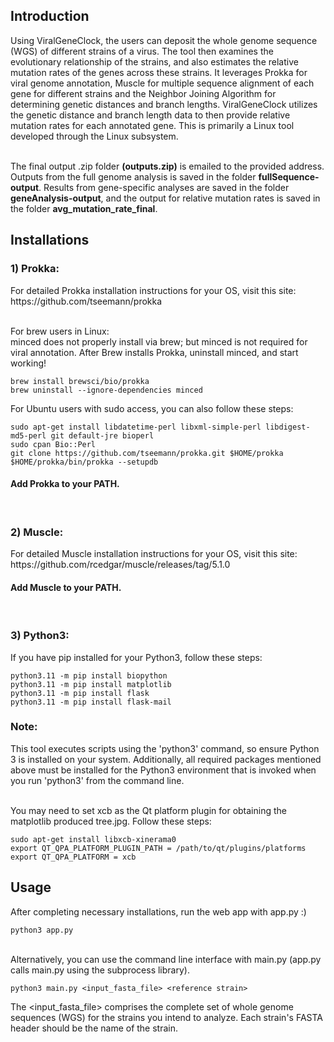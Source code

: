 <h2> Introduction </h2>
Using ViralGeneClock, the users can deposit the whole genome sequence (WGS) of different strains of a virus. The tool then examines the evolutionary relationship of the strains, and also estimates the relative mutation rates of the genes across these strains. It leverages Prokka for viral genome annotation, Muscle for multiple sequence alignment of each gene for different strains and the Neighbor Joining Algorithm for determining genetic distances and branch lengths. ViralGeneClock utilizes the genetic distance and branch length data to then provide relative mutation rates for each annotated gene. This is primarily a Linux tool developed through the Linux subsystem.<br> <br>

The final output .zip folder <b>(outputs.zip)</b> is emailed to the provided address. Outputs from the full genome analysis is saved in the folder <b>fullSequence-output</b>. Results from gene-specific analyses are saved in the folder <b>geneAnalysis-output</b>, and the output for relative mutation rates is saved in the folder <b>avg_mutation_rate_final</b>.

<h2> Installations </h2>
<h3>1) Prokka:</h3> For detailed Prokka installation instructions for your OS, visit this site: https://github.com/tseemann/prokka <br> <br>
 
For brew users in Linux: <br>
minced does not properly install via brew; but minced is not required for viral annotation. After Brew installs Prokka, uninstall minced, and start working!

 ```shell
brew install brewsci/bio/prokka
brew uninstall --ignore-dependencies minced
```

For Ubuntu users with sudo access, you can also follow these steps:
```shell
sudo apt-get install libdatetime-perl libxml-simple-perl libdigest-md5-perl git default-jre bioperl
sudo cpan Bio::Perl
git clone https://github.com/tseemann/prokka.git $HOME/prokka
$HOME/prokka/bin/prokka --setupdb
```
<h4> Add Prokka to your PATH. </h4> <br>

<h3>2) Muscle:</h3> For detailed Muscle installation instructions for your OS, visit this site: https://github.com/rcedgar/muscle/releases/tag/5.1.0  <br>
<h4> Add Muscle to your PATH. </h4> <br>

<h3>3) Python3:</h3>

If you have pip installed for your Python3, follow these steps:

```shell
python3.11 -m pip install biopython
python3.11 -m pip install matplotlib
python3.11 -m pip install flask
python3.11 -m pip install flask-mail
```

<h3>Note: </h3>This tool executes scripts using the 'python3' command, so ensure Python 3 is installed on your system. Additionally, all required packages mentioned above must be installed for the Python3 environment that is invoked when you run 'python3' from the command line. <br> <br>

You may need to set xcb as the Qt platform plugin for obtaining the matplotlib produced tree.jpg. Follow these steps:

```shell
sudo apt-get install libxcb-xinerama0
export QT_QPA_PLATFORM_PLUGIN_PATH = /path/to/qt/plugins/platforms
export QT_QPA_PLATFORM = xcb

```

<h2> Usage </h2>

After completing necessary installations, run the web app with app.py :) <br>

 ```shell
python3 app.py
```

<br> 
Alternatively, you can use the command line interface with main.py (app.py calls main.py using the subprocess library). <br>

 ```shell
python3 main.py <input_fasta_file> <reference strain>
```

The <input_fasta_file> comprises the complete set of whole genome sequences (WGS) for the strains you intend to analyze. Each strain's FASTA header should be the name of the strain.

